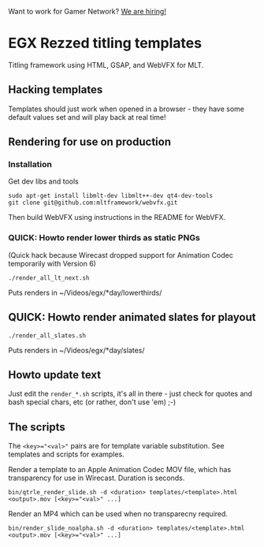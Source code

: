 Want to work for Gamer Network? [We are hiring!](http://www.gamesindustry.biz/jobs/gamer-network)

# EGX Rezzed titling templates

Titling framework using HTML, GSAP, and WebVFX for MLT.

## Hacking templates

Templates should just work when opened in a browser - they have some default values set and will play back at real time!

## Rendering for use on production

### Installation

Get dev libs and tools

```
sudo apt-get install libmlt-dev libmlt++-dev qt4-dev-tools
git clone git@github.com:mltframework/webvfx.git
```

Then build WebVFX using instructions in the README for WebVFX.

### QUICK: Howto render lower thirds as static PNGs

(Quick hack because Wirecast dropped support for Animation Codec temporarily with Version 6)
 
```
./render_all_lt_next.sh
```

Puts renders in ~/Videos/egx/*day/lowerthirds/

## QUICK: Howto render animated slates for playout

```
./render_all_slates.sh
```

Puts renders in ~/Videos/egx/*day/slates/

## Howto update text

Just edit the `render_*.sh` scripts, it's all in there - just check for quotes and bash special chars, etc (or rather, don't use 'em) ;-)

## The scripts

The `<key>="<val>"` pairs are for template variable substitution. See templates and scripts for examples.

Render a template to an Apple Animation Codec MOV file, which has transparency for use in Wirecast. Duration is seconds.

```
bin/qtrle_render_slide.sh -d <duration> templates/<template>.html <output>.mov [<key>="<val>" ...]
```

Render an MP4 which can be used when no transparecny required.
```
bin/render_slide_noalpha.sh -d <duration> templates/<template>.html <output>.mov [<key>="<val>" ...]
```





